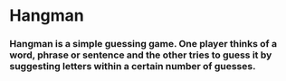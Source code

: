 # Hangman

### Hangman is a simple guessing game. One player thinks of a word, phrase or sentence and the other tries to guess it by suggesting letters within a certain number of guesses.
